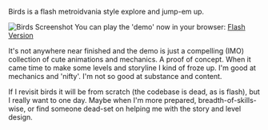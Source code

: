 Birds is a flash metroidvania style explore and jump-em up.

![Birds Screenshot](/images/birdsbadge.png)
You can play the 'demo' now in your browser: [Flash Version](/birds.html)

It's not anywhere near finished and the demo is just a compelling (IMO)
collection of cute animations and mechanics. A proof of concept.
When it came time to make some levels and storyline I kind of froze up.
I'm good at mechanics and 'nifty'. I'm not so good at substance and content.

If I revisit birds it will be from scratch (the codebase is dead, as is flash),
but I really want to one day. Maybe when I'm more prepared, breadth-of-skills-wise,
or find someone dead-set on helping me with the story and level design.